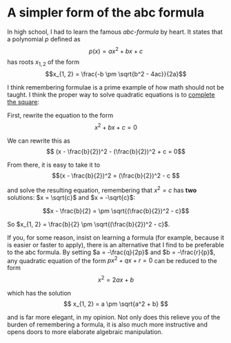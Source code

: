 ﻿# A simpler form of the abc formula

In high school, I had to learn the famous *abc-formula* by heart. It states that a polynomial $p$ defined as
$$p(x) = ax^2 + bx +c$$
has roots $x_{1, 2}$ of the form
$$x_{1, 2} = \frac{-b \pm \sqrt{b^2 - 4ac}}{2a}$$

I think remembering formulae is a prime example of how math should not be taught. I think the proper way to solve quadratic equations is to [complete the square](https://en.wikipedia.org/wiki/Completing_the_square):

First, rewrite the equation to the form
$$x^2 + bx + c = 0$$

We can rewrite this as
$$ (x - \frac{b}{2})^2 - (\frac{b}{2})^2 + c = 0$$

From there, it is easy to take it to
$$(x - \frac{b}{2})^2 = (\frac{b}{2})^2 - c $$

and solve the resulting equation, remembering that $x^2 = c$ has **two** solutions: $x = \sqrt{c}$ and $x = -\sqrt{c}$:

$$x - \frac{b}{2} = \pm \sqrt{(\frac{b}{2})^2 - c}$$

So $x_{1, 2} = \frac{b}{2} \pm \sqrt{(\frac{b}{2})^2 - c}$.

If you, for some reason, insist on learning a formula (for example, because it is easier or faster to apply), there is an alternative that I find to be preferable to the abc formula. By setting $a = -\frac{q}{2p}$ and $b = -\frac{r}{p}$, any quadratic equation of the form $px^2 + qx + r = 0$ can be reduced to the form
$$ x^2 = 2ax + b $$

which has the solution
$$ x_{1, 2} = a \pm \sqrt{a^2 + b} $$

and is far more elegant, in my opinion. Not only does this relieve you of the burden of remembering a formula, it is also much more instructive and opens doors to more elaborate algebraic manipulation.
